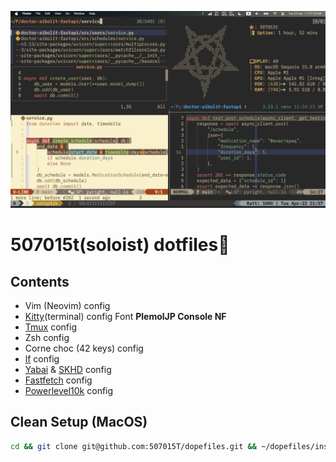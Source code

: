 ![MacOS Setup=)](.README-photos/Setup.png)
# 507015t(soloist) dotfiles🎃
## Contents
- Vim (Neovim) config
- [Kitty](https://sw.kovidgoyal.net/kitty/)(terminal) config
	Font **PlemolJP Console NF**
- [Tmux](https://github.com/tmux/tmux) config
- Zsh config
- Corne choc (42 keys) config
- [lf](https://github.com/gokcehan/lf) config
- [Yabai](https://github.com/koekeishiya/yabai) & [SKHD](https://github.com/koekeishiya/skhd) config
- [Fastfetch](https://github.com/fastfetch-cli/fastfetch) config 
- [Powerlevel10k](https://github.com/romkatv/powerlevel10k) config
## Clean Setup (MacOS)
```bash
cd && git clone git@github.com:507015T/dopefiles.git && ~/dopefiles/install.sh
```

